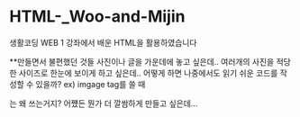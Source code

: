 # HTML-_Woo-and-Mijin
생활코딩 WEB 1 강좌에서 배운 HTML을 활용하였습니다

**만들면서 불편했던 것들
사진이나 글을 가운데에 놓고 싶은데..
여러개의 사진을 적당한 사이즈로 한눈에 보이게 하고 싶은데..
어떻게 하면 나중에서도 읽기 쉬운 코드를 작성할 수 있을까? ex) imgage tag를 쓸 때 <p> 는 왜 쓰는거지?
어쩄든 뭔가 더 깔쌈하게 만들고 싶은데...
